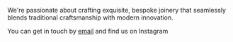 We're passionate about crafting exquisite, 
bespoke joinery that seamlessly blends traditional craftsmanship with modern innovation.

You can get in touch by [email](info@dbeckerjoinery.com) and find us on Instagram
